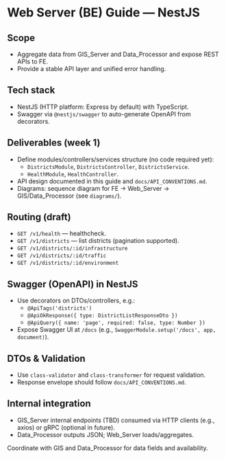# Web Server (BE) Guide — NestJS

## Scope
- Aggregate data from GIS_Server and Data_Processor and expose REST APIs to FE.
- Provide a stable API layer and unified error handling.

## Tech stack
- NestJS (HTTP platform: Express by default) with TypeScript.
- Swagger via `@nestjs/swagger` to auto-generate OpenAPI from decorators.

## Deliverables (week 1)
- Define modules/controllers/services structure (no code required yet):
  - `DistrictsModule`, `DistrictsController`, `DistrictsService`.
  - `HealthModule`, `HealthController`.
- API design documented in this guide and `docs/API_CONVENTIONS.md`.
- Diagrams: sequence diagram for FE -> Web_Server -> GIS/Data_Processor (see `diagrams/`).

## Routing (draft)
- `GET /v1/health` — healthcheck.
- `GET /v1/districts` — list districts (pagination supported).
- `GET /v1/districts/:id/infrastructure`
- `GET /v1/districts/:id/traffic`
- `GET /v1/districts/:id/environment`

## Swagger (OpenAPI) in NestJS
- Use decorators on DTOs/controllers, e.g.:
  - `@ApiTags('districts')`
  - `@ApiOkResponse({ type: DistrictListResponseDto })`
  - `@ApiQuery({ name: 'page', required: false, type: Number })`
- Expose Swagger UI at `/docs` (e.g., `SwaggerModule.setup('/docs', app, document)`).

## DTOs & Validation
- Use `class-validator` and `class-transformer` for request validation.
- Response envelope should follow `docs/API_CONVENTIONS.md`.

## Internal integration
- GIS_Server internal endpoints (TBD) consumed via HTTP clients (e.g., axios) or gRPC (optional in future).
- Data_Processor outputs JSON; Web_Server loads/aggregates.

Coordinate with GIS and Data_Processor for data fields and availability.
